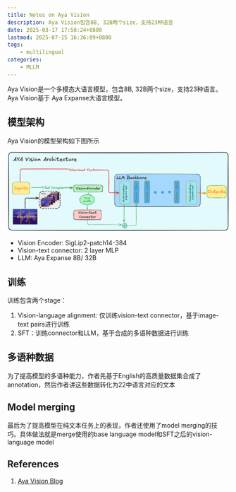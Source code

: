 ```yaml
---
title: Notes on Aya Vision
description: Aya Vision包含8B, 32B两个size，支持23种语言
date: 2025-03-17 17:58:24+0800
lastmod: 2025-07-15 16:36:09+0800
tags: 
    - multilingual
categories:
    - MLLM 
---
```



Aya Vision是一个多模态大语言模型，包含8B, 32B两个size，支持23种语言。Aya Vision基于 Aya Expanse大语言模型。

## 模型架构

Aya Vision的模型架构如下图所示

![Aya Vision模型架构](architecture.png)

- Vision Encoder: SigLip2-patch14-384
- Vision-text connector: 2 layer MLP
- LLM: Aya Expanse 8B/ 32B

## 训练

训练包含两个stage：

1. Vision-language alignment: 仅训练vision-text connector，基于image-text pairs进行训练
2. SFT：训练connector和LLM，基于合成的多语种数据进行训练

## 多语种数据

为了提高模型的多语种能力，作者先基于English的高质量数据集合成了annotation，然后作者讲这些数据转化为22中语言对应的文本

## Model merging

最后为了提高模型在纯文本任务上的表现，作者还使用了model merging的技巧。具体做法就是merge使用的base language model和SFT之后的vision-language model

## References

1. [Aya Vision Blog](https://huggingface.co/blog/aya-vision)
